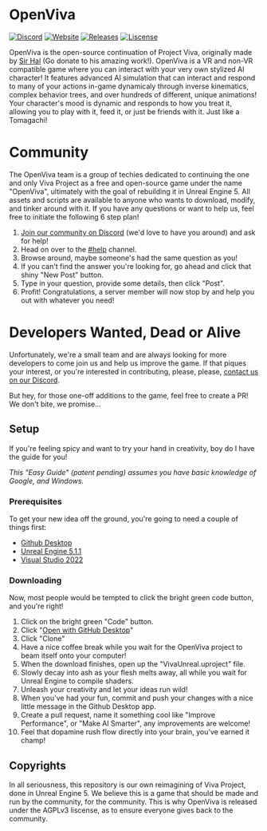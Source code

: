 # OpenViva

[![Discord](https://discordapp.com/api/guilds/730428444256632943/widget.png?style=shield)](https://discord.com/invite/w7rFnssghW)
[![Website](https://img.shields.io/badge/Website-Based-blue)](https://viva-project.org/)
[![Releases](https://img.shields.io/github/release/OpenViva/OpenViva-UE5/all.svg?label=Release)](https://github.com/OpenViva/OpenViva-UE5/releases)
[![Liscense](https://img.shields.io/github/license/OpenViva/OpenViva-UE5.svg?label=Liscense)](https://choosealicense.com/licenses/agpl-3.0/)

OpenViva is the open-source continuation of Project Viva, originally made by [Sir Hal](https://www.patreon.com/sgthale) (Go donate to his amazing work!). OpenViva is a VR and non-VR compatible game where you can interact with your very own stylized AI character! It features advanced AI simulation that can interact and respond to many of your actions in-game dynamicaly through inverse kinematics, complex behavior trees, and over hundreds of different, unique animations! Your character's mood is dynamic and responds to how you treat it, allowing you to play with it, feed it, or just be friends with it. Just like a Tomagachi!

# Community
The OpenViva team is a group of techies dedicated to continuing the one and only Viva Project as a free and open-source game under the name "OpenViva", ultimately with the goal of rebuilding it in Unreal Engine 5. All assets and scripts are available to anyone who wants to download, modify, and tinker around with it. If you have any questions or want to help us, feel free to initiate the following 6 step plan!

1. [Join our community on Discord](https://discord.com/invite/w7rFnssghW) (we'd love to have you around) and ask for help!
2. Head on over to the [#help](https://discord.com/channels/730428444256632943/1069409562999914649) channel.
3. Browse around, maybe someone's had the same question as you!
4. If you can't find the answer you're looking for, go ahead and click that shiny "New Post" button.
5. Type in your question, provide some details, then click "Post".
6. Profit! Congratulations, a server member will now stop by and help you out with whatever you need!

# Developers Wanted, Dead or Alive
Unfortunately, we're a small team and are always looking for more developers to come join us and help us improve the game. If that piques your interest, or you're interested in contributing, please, please, [contact us on our Discord](https://discord.com/invite/w7rFnssghW).

But hey, for those one-off additions to the game, feel free to create a PR! We don't bite, we promise...

## Setup
If you're feeling spicy and want to try your hand in creativity, boy do I have the guide for you!

*This "Easy Guide" (patent pending) assumes you have basic knowledge of Google, and Windows.*

### Prerequisites
To get your new idea off the ground, you're going to need a couple of things first:
- [Github Desktop](https://desktop.github.com/)
- [Unreal Engine 5.1.1](https://www.unrealengine.com/en-US/download)
- [Visual Studio 2022](https://visualstudio.microsoft.com/downloads/)

### Downloading
Now, most people would be tempted to click the bright green code button, and you're right!
1. Click on the bright green "Code" button.
2. Click "[Open with GitHub Desktop](x-github-client://openRepo/https://github.com/OpenViva/OpenViva-UE5)"
3. Click "Clone"
4. Have a nice coffee break while you wait for the OpenViva project to beam itself onto your computer!
5. When the download finishes, open up the "VivaUnreal.uproject" file.
6. Slowly decay into ash as your flesh melts away, all while you wait for Unreal Engine to compile shaders.
7. Unleash your creativity and let your ideas run wild!
8. When you've had your fun, commit and push your changes with a nice little message in the Github Desktop app.
9. Create a pull request, name it something cool like "Improve Performance", or "Make AI Smarter", any improvements are welcome!
10. Feel that dopamine rush flow directly into your brain, you've earned it champ!

## Copyrights

In all seriousness, this repository is our own reimagining of Viva Project, done in Unreal Engine 5. We believe this is a game that should be made and run by the community, for the community. This is why OpenViva is released under the AGPLv3 liscense, as to ensure everyone gives back to the community.

